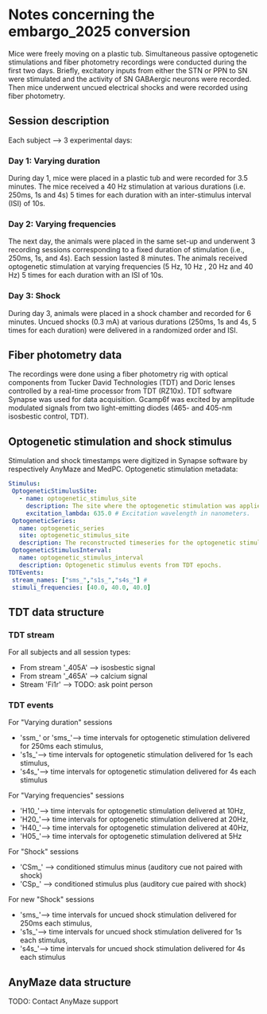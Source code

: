 # Notes concerning the embargo_2025 conversion

Mice were freely moving on a plastic tub.
Simultaneous passive optogenetic stimulations and fiber photometry recordings were conducted during the first two days.
Briefly, excitatory inputs from either the STN or PPN to SN were stimulated and the activity of SN GABAergic neurons were recorded.
Then mice underwent uncued electrical shocks and were recorded using fiber photometry.

## Session description

Each subject --> 3 experimental days:

### Day 1: Varying duration
During day 1, mice were placed in a plastic tub and were recorded for 3.5 minutes.
The mice received a 40 Hz stimulation at various durations (i.e. 250ms, 1s and 4s) 5 times for each duration
with an inter-stimulus interval (ISI) of 10s.

### Day 2: Varying frequencies
The next day, the animals were placed in the same set-up and underwent 3 recording sessions corresponding
to a fixed duration of stimulation (i.e., 250ms, 1s, and 4s). Each session lasted 8 minutes.
The animals received optogenetic stimulation at varying frequencies (5 Hz, 10 Hz , 20 Hz and 40 Hz)
5 times for each duration with an ISI of 10s.

### Day 3: Shock
During day 3, animals were placed in a shock chamber and recorded for 6 minutes.
Uncued shocks (0.3 mA) at various durations (250ms, 1s and 4s, 5 times for each duration) were delivered
in a randomized order and ISI.

## Fiber photometry data
The recordings were done using a fiber photometry rig with optical components from Tucker David Technologies (TDT) and
Doric lenses controlled by a real-time processor from TDT (RZ10x).
TDT software Synapse was used for data acquisition.
Gcamp6f was excited by amplitude modulated signals from two light-emitting diodes (465- and 405-nm isosbestic control, TDT).

## Optogenetic stimulation and shock stimulus
Stimulation and shock timestamps were digitized in Synapse software by respectively AnyMaze and MedPC.
Optogenetic stimulation metadata:
```yaml
Stimulus:
 OptogeneticStimulusSite:
   - name: optogenetic_stimulus_site
     description: The site where the optogenetic stimulation was applied.
     excitation_lambda: 635.0 # Excitation wavelength in nanometers.
 OptogeneticSeries:
   name: optogenetic_series
   site: optogenetic_stimulus_site
   description: The reconstructed timeseries for the optogenetic stimulation.
 OptogeneticStimulusInterval:
   name: optogenetic_stimulus_interval
   description: Optogenetic stimulus events from TDT epochs.
TDTEvents:
 stream_names: ["sms_","s1s_","s4s_"] #
 stimuli_frequencies: [40.0, 40.0, 40.0]
```
## TDT data structure

### TDT stream
For all subjects and all session types:
- From stream '_405A' --> isosbestic signal
- From stream '_465A' --> calcium signal
- Stream 'Fi1r' --> TODO: ask point person

### TDT events
For "Varying duration" sessions
- 'ssm_' or 'sms_'--> time intervals for optogenetic stimulation delivered for 250ms each stimulus,
- 's1s_'--> time intervals for optogenetic stimulation delivered for 1s each stimulus,
- 's4s_'--> time intervals for optogenetic stimulation delivered for 4s each stimulus

For "Varying frequencies" sessions
- 'H10_'--> time intervals for optogenetic stimulation delivered at 10Hz,
- 'H20_'--> time intervals for optogenetic stimulation delivered at 20Hz,
- 'H40_'--> time intervals for optogenetic stimulation delivered at 40Hz,
- 'H05_'--> time intervals for optogenetic stimulation delivered at 5Hz

For "Shock" sessions
- 'CSm_' --> conditioned stimulus minus (auditory cue not paired with shock)
- 'CSp_' --> conditioned stimulus plus (auditory cue paired with shock)

For new "Shock" sessions
- 'sms_'--> time intervals for uncued shock stimulation delivered for 250ms each stimulus,
- 's1s_'--> time intervals for uncued shock stimulation delivered for 1s each stimulus,
- 's4s_'--> time intervals for uncued shock stimulation delivered for 4s each stimulus

## AnyMaze data structure
TODO: Contact AnyMaze support
